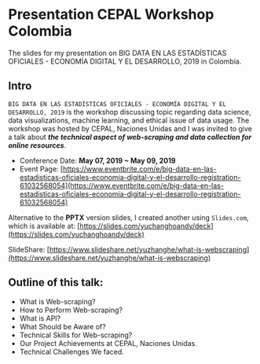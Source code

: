 # Presentation CEPAL Workshop Colombia
The slides for my presentation on BIG DATA EN LAS ESTADÍSTICAS OFICIALES - ECONOMÍA DIGITAL Y EL DESARROLLO, 2019 in Colombia.

## Intro

`BIG DATA EN LAS ESTADÍSTICAS OFICIALES - ECONOMÍA DIGITAL Y EL DESARROLLO, 2019` is the workshop discussing topic regarding data science, data visualizations, machine learning, and ethical issue of data usage. The workshop was hosted by CEPAL, Naciones Unidas and I was invited to give a talk about ***the technical aspect of web-scraping and data collection for online resources***.

* Conference Date: **May 07, 2019 ~ May 09, 2019**
* Event Page: [https://www.eventbrite.com/e/big-data-en-las-estadisticas-oficiales-economia-digital-y-el-desarrollo-registration-61032568054](https://www.eventbrite.com/e/big-data-en-las-estadisticas-oficiales-economia-digital-y-el-desarrollo-registration-61032568054)

Alternative to the **PPTX** version slides, I created another using `Slides.com`, which is available at: [https://slides.com/yuchanghoandy/deck](https://slides.com/yuchanghoandy/deck)

SlideShare: [https://www.slideshare.net/yuzhanghe/what-is-webscraping](https://www.slideshare.net/yuzhanghe/what-is-webscraping)

## Outline of this talk:
* What is Web-scraping?
* How to Perform Web-scraping?
* What is API?
* What Should be Aware of?
* Technical Skills for Web-scraping?
* Our Project Achievements at CEPAL, Naciones Unidas.
* Technical Challenges We faced.
